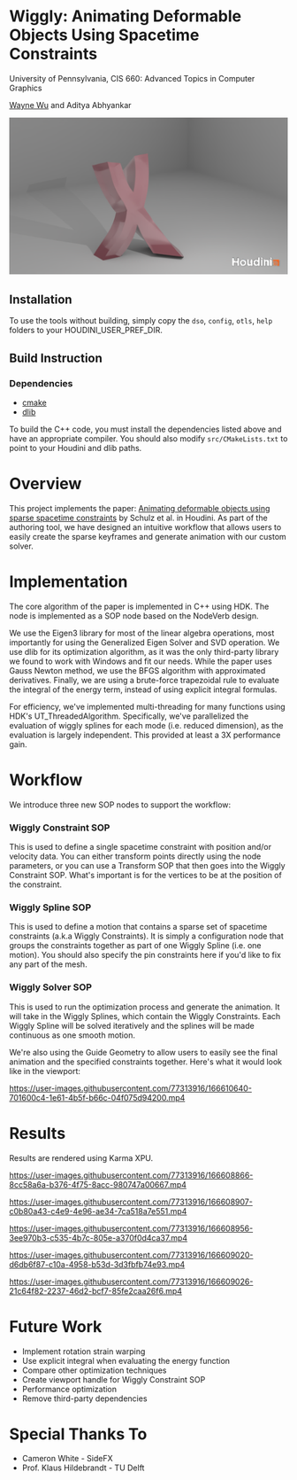 # Wiggly: Animating Deformable Objects Using Spacetime Constraints
University of Pennsylvania, CIS 660: Advanced Topics in Computer Graphics

[Wayne Wu](https://www.wuwayne.com/) and Aditya Abhyankar

![Teaser](img/xwalking.png)

## Installation
To use the tools without building, simply copy the `dso`, `config`, `otls`, `help` folders to your HOUDINI_USER_PREF_DIR.

## Build Instruction

### Dependencies
* [cmake](https://cmake.org/)
* [dlib](http://dlib.net/)

To build the C++ code, you must install the dependencies listed above and have an appropriate compiler. You should also modify `src/CMakeLists.txt` to point to your Houdini and dlib paths.

Overview
============
This project implements the paper: [Animating deformable objects using sparse spacetime constraints](https://dl.acm.org/doi/10.1145/2601097.2601156) by Schulz et al. in Houdini. As part of the authoring tool, we have designed an intuitive workflow that allows users to easily create the sparse keyframes and generate animation with our custom solver.

Implementation
=============
The core algorithm of the paper is implemented in C++ using HDK. The node is implemented as a SOP node based on the NodeVerb design.

We use the Eigen3 library for most of the linear algebra operations, most importantly for using the Generalized Eigen Solver and SVD operation. We use dlib for its optimization algorithm, as it was the only third-party library we found to work with Windows and fit our needs. While the paper uses Gauss Newton method, we use the BFGS algorithm with approximated derivatives. Finally, we are using a brute-force trapezoidal rule to evaluate the integral of the energy term, instead of using explicit integral formulas.

For efficiency, we've implemented multi-threading for many functions using HDK's UT_ThreadedAlgorithm. Specifically, we've parallelized the evaluation of wiggly splines for each mode (i.e. reduced dimension), as the evaluation is largely independent. This provided at least a 3X performance gain.

Workflow
============
We introduce three new SOP nodes to support the workflow:

### Wiggly Constraint SOP
This is used to define a single spacetime constraint with position and/or velocity data.
You can either transform points directly using the node parameters, or you can use a Transform SOP that then goes into the Wiggly Constraint SOP. 
What's important is for the vertices to be at the position of the constraint.

### Wiggly Spline SOP
This is used to define a motion that contains a sparse set of spacetime constraints (a.k.a Wiggly Constraints).
It is simply a configuration node that groups the constraints together as part of one Wiggly Spline (i.e. one motion).
You should also specify the pin constraints here if you'd like to fix any part of the mesh.

### Wiggly Solver SOP
This is used to run the optimization process and generate the animation. It will take in the Wiggly Splines, which contain the Wiggly Constraints.
Each Wiggly Spline will be solved iteratively and the splines will be made continuous as one smooth motion.

We're also using the Guide Geometry to allow users to easily see the final animation and the specified constraints together.
Here's what it would look like in the viewport:

https://user-images.githubusercontent.com/77313916/166610640-701600c4-1e61-4b5f-b66c-04f075d94200.mp4

Results
=============
Results are rendered using Karma XPU.

https://user-images.githubusercontent.com/77313916/166608866-8cc58a6a-b376-4f75-8acc-980747a00667.mp4


https://user-images.githubusercontent.com/77313916/166608907-c0b80a43-c4e9-4e96-ae34-7ca518a7e551.mp4


https://user-images.githubusercontent.com/77313916/166608956-3ee970b3-c535-4b7c-805e-a370f0d4ca37.mp4


https://user-images.githubusercontent.com/77313916/166609020-d6db6f87-c10a-4958-b53d-3d3fbfb74e93.mp4


https://user-images.githubusercontent.com/77313916/166609026-21c64f82-2237-46d2-bcf7-85fe2caa26f6.mp4


Future Work
==============
* Implement rotation strain warping
* Use explicit integral when evaluating the energy function
* Compare other optimization techniques
* Create viewport handle for Wiggly Constraint SOP
* Performance optimization
* Remove third-party dependencies

Special Thanks To
=================
* Cameron White - SideFX
* Prof. Klaus Hildebrandt - TU Delft

